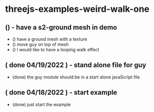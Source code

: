 # threejs-examples-weird-walk-one

## () - have a s2-ground mesh in demo
* () have a ground mesh with a texture
* () move guy on top of mesh
* () I would like to have a looping walk effect

## ( done 04/19/2022 ) - stand alone file for guy
* (done) the guy module should be in a start alone javaScript file

## ( done 04/18/2022 ) - start example
* (done) just start the example
